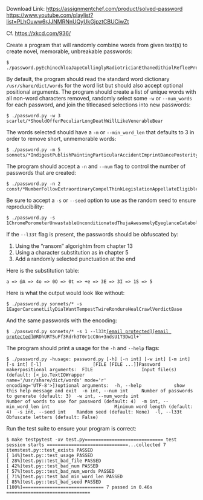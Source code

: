 Download Link: https://assignmentchef.com/product/solved-password
<br>
<a href="https://www.youtube.com/playlist?list=PLhOuww6rJJNMRNnUQyUkGjpztCBUCiwZt" rel="nofollow">https://www.youtube.com/playlist?list=PLhOuww6rJJNMRNnUQyUkGjpztCBUCiwZt</a>

Cf. <a href="https://xkcd.com/936/" rel="nofollow">https://xkcd.com/936/</a>

Create a program that will randomly combine words from given text(s) to create novel, memorable, unbreakable passwords:

<pre><code>$ ./password.pyEchinochloaJapeCollinglyRadiotricianEthanedithiolRefleePrebudgetPolyphonismBerriChamaecyparisOutdraftArcifera</code></pre>

By default, the program should read the standard word dictionary <code>/usr/share/dict/words</code> for the word list but should also accept optional positional arguments. The program should create a list of unique words with all non-word characters removed, randomly select some <code>-w</code> or <code>--num_words</code> for each password, and join the titlecased selections into new passwords:

<pre><code>$ ./password.py -w 3 scarlet/*ShouldOfferPeculiarLongDeathWillLikeVenerableBear</code></pre>

The words selected should have a <code>-m</code> or <code>--min_word_len</code> that defaults to 3 in order to remove short, unmemorable words:

<pre><code>$ ./password.py -m 5 sonnets/*IndigestPublishPaintingParticularAccidentImprintDancePosterityExcuseGrossStateLaughd</code></pre>

The program should accept a <code>-n</code> and <code>--num</code> flag to control the number of passwords that are created:

<pre><code>$ ./password.py -n 2 const/*NumberFollowExtraordinaryCompelThinkLegislationAppellateEligible</code></pre>

Be sure to accept a <code>-s</code> or <code>--seed</code> option to use as the random seed to ensure reproducibility:

<pre><code>$ ./password.py -s 1ChromePorometerUnwastableUnconditionatedThujaAwesomelyEyeglanceCatabolinOptiveThicketMoratoriaNoncompetent</code></pre>

If the <code>--l33t</code> flag is present, the passwords should be obfuscated by:

<ol>

 <li>Using the “ransom” algorightm from chapter 13</li>

 <li>Using a character substitution as in chapter 5</li>

 <li>Add a randomly selected punctuation at the end</li>

</ol>

Here is the substitution table:

<pre><code>a =&gt; @A =&gt; 4o =&gt; 0O =&gt; 0t =&gt; +e =&gt; 3E =&gt; 3I =&gt; 1S =&gt; 5</code></pre>

Here is what the output would look like without:

<pre><code>$ ./password.py sonnets/* -s 1EagerCarcanetLilyDialWantTempestTwireRondureHealCrawlVerdictBase</code></pre>

And the same passwords with the encoding:

<pre><code>$ ./password.py sonnets/* -s 1 --l33t<a href="/cdn-cgi/l/email-protection" class="__cf_email__" data-cfemail="44777003773627703607702a7710282d083d202d04086a">[email protected]</a><a href="/cdn-cgi/l/email-protection" class="__cf_email__" data-cfemail="a99cd999db8298ff9aebe9dafd">[email protected]</a>@RDhURT5uFf3Rdrh3T0r1cC0n+3ndsU1T3Dw1l+`</code></pre>

The program should print a usage for the <code>-h</code> and <code>--help</code> flags:

<pre><code>$ ./password.py -husage: password.py [-h] [-n int] [-w int] [-m int] [-s int] [-l]                   [FILE [FILE ...]]Password makerpositional arguments:  FILE                  Input file(s) (default: [&lt;_io.TextIOWrapper                        name='/usr/share/dict/words' mode='r'                        encoding='UTF-8'&gt;])optional arguments:  -h, --help            show this help message and exit  -n int, --num int     Number of passwords to generate (default: 3)  -w int, --num_words int                        Number of words to use for password (default: 4)  -m int, --min_word_len int                        Minimum word length (default: 4)  -s int, --seed int    Random seed (default: None)  -l, --l33t            Obfuscate letters (default: False)</code></pre>

Run the test suite to ensure your program is correct:

<pre><code>$ make testpytest -xv test.py============================= test session starts ==============================...collected 7 itemstest.py::test_exists PASSED                                              [ 14%]test.py::test_usage PASSED                                               [ 28%]test.py::test_bad_file PASSED                                            [ 42%]test.py::test_bad_num PASSED                                             [ 57%]test.py::test_bad_num_words PASSED                                       [ 71%]test.py::test_bad_min_word_len PASSED                                    [ 85%]test.py::test_bad_seed PASSED                                            [100%]============================== 7 passed in 0.46s ===============================</code></pre>